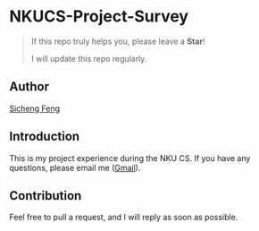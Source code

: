 # NKUCS-Project-Survey

> If this repo truly helps you, please leave a **Star**!
> 
> I will update this repo regularly.


## Author
[Sicheng Feng](https://fscdc.github.io/)


## Introduction
This is my project experience during the NKU CS. If you have any questions, please email me ([Gmail](fscnkucs@gmail.com)).


## Contribution
Feel free to pull a request, and I will reply as soon as possible.
